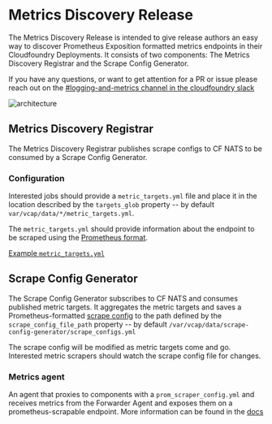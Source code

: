 # Metrics Discovery Release

The Metrics Discovery Release is intended to give release authors an easy way to discover Prometheus Exposition formatted
metrics endpoints in their Cloudfoundry Deployments. It consists of two components: The Metrics Discovery Registrar and
the Scrape Config Generator.

If you have any questions, or want to get attention for a PR or issue please reach out on the [#logging-and-metrics channel in the cloudfoundry slack](https://cloudfoundry.slack.com/archives/CUW93AF3M)

![architecture]

## Metrics Discovery Registrar

The Metrics Discovery Registrar publishes scrape configs to CF NATS to be consumed by a Scrape Config Generator.

### Configuration
Interested jobs should provide a `metric_targets.yml` file and place it in the location described by the `targets_glob`
property -- by default `var/vcap/data/*/metric_targets.yml`.

The `metric_targets.yml` should provide information
about the endpoint to be scraped using the [Prometheus format](https://prometheus.io/docs/prometheus/latest/configuration/configuration/).

[Example `metric_targets.yml`][target-example]

## Scrape Config Generator

The Scrape Config Generator subscribes to CF NATS and consumes published metric targets. It aggregates the metric targets
and saves a Prometheus-formatted [scrape config](https://prometheus.io/docs/prometheus/latest/configuration/configuration/)
to the path defined by the `scrape_config_file_path` property -- by default `/var/vcap/data/scrape-config-generator/scrape_configs.yml`

The scrape config will be modified as metric targets come and go. Interested metric scrapers should watch the scrape config file
for changes.

### Metrics agent
An agent that proxies to components with a `prom_scraper_config.yml` and
receives metrics from the Forwarder Agent and exposes them on a prometheus-scrapable endpoint.
More information can be found in the [docs][metrics-agent]

[metrics-agent]:        docs/metrics-agent.md
[architecture]:         docs/metrics_discovery_release_architecture.png
[target-example]:       docs/metric_targets.yml
